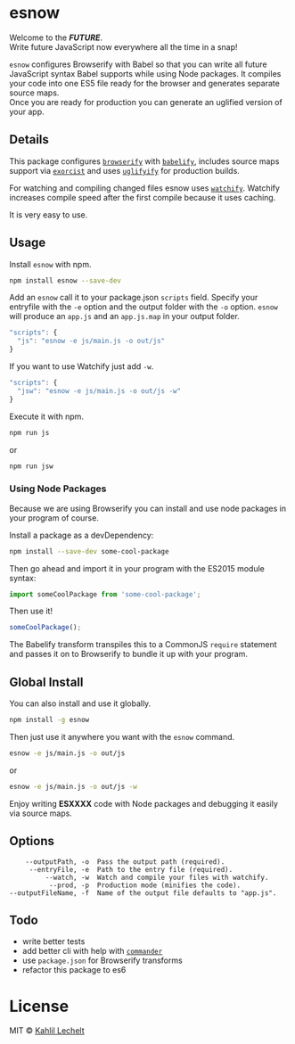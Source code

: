 # esnow

Welcome to the **_FUTURE_**.  
Write future JavaScript now everywhere all the time in a snap!

`esnow` configures Browserify with Babel so that you can write all future JavaScript syntax Babel supports while using Node packages.
It compiles your code into one ES5 file ready for the browser and generates separate source maps.  
Once you are ready for production you can generate an uglified version of your app.

## Details

This package configures [`browserify`](https://www.npmjs.com/package/browserify) with [`babelify`](https://www.npmjs.com/package/babelify), includes source maps support via [`exorcist`](https://www.npmjs.com/package/exorcist) and uses [`uglifyify`](https://www.npmjs.com/package/uglifyify) for production builds.

For watching and compiling changed files esnow uses [`watchify`](https://www.npmjs.com/package/watchify). Watchify increases compile speed after the first compile because it uses caching.

It is very easy to use.

## Usage

Install `esnow` with npm.

```sh
npm install esnow --save-dev
```

Add an `esnow` call it to your package.json `scripts` field. Specify your entryfile with the `-e` option and the output folder with the `-o` option. `esnow` will produce an `app.js` and an `app.js.map` in your output folder.

```js
"scripts": {
  "js": "esnow -e js/main.js -o out/js"
}
```

If you want to use Watchify just add `-w`.

```js
"scripts": {
  "jsw": "esnow -e js/main.js -o out/js -w"
}
```

Execute it with npm.

```sh
npm run js
```

or

```sh
npm run jsw
```

### Using Node Packages

Because we are using Browserify you can install and use node packages in your program of course.

Install a package as a devDependency:

```sh
npm install --save-dev some-cool-package
```

Then go ahead and import it in your program with the ES2015 module syntax:

```js
import someCoolPackage from 'some-cool-package';
```

Then use it!

```js
someCoolPackage();
```

The Babelify transform transpiles this to a CommonJS `require` statement and passes it on to Browserify to bundle it up with your program.

## Global Install

You can also install and use it globally.

```sh
npm install -g esnow
```

Then just use it anywhere you want with the `esnow` command.

```sh
esnow -e js/main.js -o out/js
```

or

```sh
esnow -e js/main.js -o out/js -w
```

Enjoy writing **ESXXXX** code with Node packages and debugging it easily via source maps.

## Options

```
    --outputPath, -o  Pass the output path (required).
     --entryFile, -e  Path to the entry file (required).
         --watch, -w  Watch and compile your files with watchify.
          --prod, -p  Production mode (minifies the code).
--outputFileName, -f  Name of the output file defaults to "app.js".
```

## Todo

- write better tests
- add better cli with help with [`commander`](https://www.npmjs.com/package/commander)
- use `package.json` for Browserify transforms
- refactor this package to es6

# License

MIT © [Kahlil Lechelt](http://kahlil.info)
